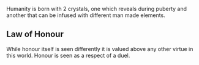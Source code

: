Humanity is born with 2 crystals, one which reveals during puberty and another that can be infused with different man made elements.
## Law of Honour
While honour itself is seen differently it is valued above any other virtue in this world. Honour is seen as a respect of a duel.